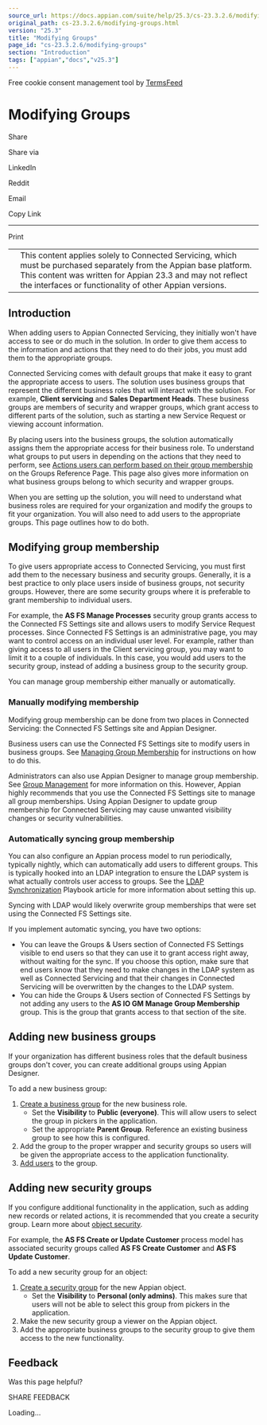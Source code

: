 ```yaml
---
source_url: https://docs.appian.com/suite/help/25.3/cs-23.3.2.6/modifying-groups.html
original_path: cs-23.3.2.6/modifying-groups.html
version: "25.3"
title: "Modifying Groups"
page_id: "cs-23.3.2.6/modifying-groups"
section: "Introduction"
tags: ["appian","docs","v25.3"]
---
```



Free cookie consent management tool by [TermsFeed](https://www.termsfeed.com/)

# Modifying Groups

Share

Share via

LinkedIn

Reddit

Email

Copy Link

* * *

Print

<table><tbody><tr><td><i class="fa fa-check-square-o" aria-hidden="true"></i></td><td>This content applies solely to Connected Servicing, which must be purchased separately from the Appian base platform. This content was written for Appian 23.3 and may not reflect the interfaces or functionality of other Appian versions.</td></tr></tbody></table>

## Introduction

When adding users to Appian Connected Servicing, they initially won't have access to see or do much in the solution. In order to give them access to the information and actions that they need to do their jobs, you must add them to the appropriate groups.

Connected Servicing comes with default groups that make it easy to grant the appropriate access to users. The solution uses business groups that represent the different business roles that will interact with the solution. For example, **Client servicing** and **Sales Department Heads**. These business groups are members of security and wrapper groups, which grant access to different parts of the solution, such as starting a new Service Request or viewing account information.

By placing users into the business groups, the solution automatically assigns them the appropriate access for their business role. To understand what groups to put users in depending on the actions that they need to perform, see [Actions users can perform based on their group membership](groups-reference-page.html#actions-users-can-perform-based-on-their-group-membership) on the Groups Reference Page. This page also gives more information on what business groups belong to which security and wrapper groups.

When you are setting up the solution, you will need to understand what business roles are required for your organization and modify the groups to fit your organization. You will also need to add users to the appropriate groups. This page outlines how to do both.

## Modifying group membership

To give users appropriate access to Connected Servicing, you must first add them to the necessary business and security groups. Generally, it is a best practice to only place users inside of business groups, not security groups. However, there are some security groups where it is preferable to grant membership to individual users.

For example, the **AS FS Manage Processes** security group grants access to the Connected FS Settings site and allows users to modify Service Request processes. Since Connected FS Settings is an administrative page, you may want to control access on an individual user level. For example, rather than giving access to all users in the Client servicing group, you may want to limit it to a couple of individuals. In this case, you would add users to the security group, instead of adding a business group to the security group.

You can manage group membership either manually or automatically.

### Manually modifying membership

Modifying group membership can be done from two places in Connected Servicing: the Connected FS Settings site and Appian Designer.

Business users can use the Connected FS Settings site to modify users in business groups. See [Managing Group Membership](setting-up-groups.html) for instructions on how to do this.

Administrators can also use Appian Designer to manage group membership. See [Group Management](../Group_Management.html) for more information on this. However, Appian highly recommends that you use the Connected FS Settings site to manage all group memberships. Using Appian Designer to update group membership for Connected Servicing may cause unwanted visibility changes or security vulnerabilities.

### Automatically syncing group membership

You can also configure an Appian process model to run periodically, typically nightly, which can automatically add users to different groups. This is typically hooked into an LDAP integration to ensure the LDAP system is what actually controls user access to groups. See the [LDAP Synchronization](https://community.appian.com/w/the-appian-playbook/520/ldap-synchronization) Playbook article for more information about setting this up.

Syncing with LDAP would likely overwrite group memberships that were set using the Connected FS Settings site.

If you implement automatic syncing, you have two options:

-   You can leave the Groups & Users section of Connected FS Settings visible to end users so that they can use it to grant access right away, without waiting for the sync. If you choose this option, make sure that end users know that they need to make changes in the LDAP system as well as Connected Servicing and that their changes in Connected Servicing will be overwritten by the changes to the LDAP system.
-   You can hide the Groups & Users section of Connected FS Settings by not adding any users to the **AS IO GM Manage Group Membership** group. This is the group that grants access to that section of the site.

## Adding new business groups

If your organization has different business roles that the default business groups don't cover, you can create additional groups using Appian Designer.

To add a new business group:

1.  [Create a business group](../Creating_Groups.html) for the new business role.
    -   Set the **Visibility** to **Public (everyone)**. This will allow users to select the group in pickers in the application.
    -   Set the appropriate **Parent Group**. Reference an existing business group to see how this is configured.
2.  Add the group to the proper wrapper and security groups so users will be given the appropriate access to the application functionality.
3.  [Add users](#modifying-group-membership) to the group.

## Adding new security groups

If you configure additional functionality in the application, such as adding new records or related actions, it is recommended that you create a security group. Learn more about [object security](../object-security.html).

For example, the **AS FS Create or Update Customer** process model has associated security groups called **AS FS Create Customer** and **AS FS Update Customer**.

To add a new security group for an object:

1.  [Create a security group](../Creating_Groups.html) for the new Appian object.
    -   Set the **Visibility** to **Personal (only admins)**. This makes sure that users will not be able to select this group from pickers in the application.
2.  Make the new security group a viewer on the Appian object.
3.  Add the appropriate business groups to the security group to give them access to the new functionality.

## Feedback

Was this page helpful?

SHARE FEEDBACK

Loading...
